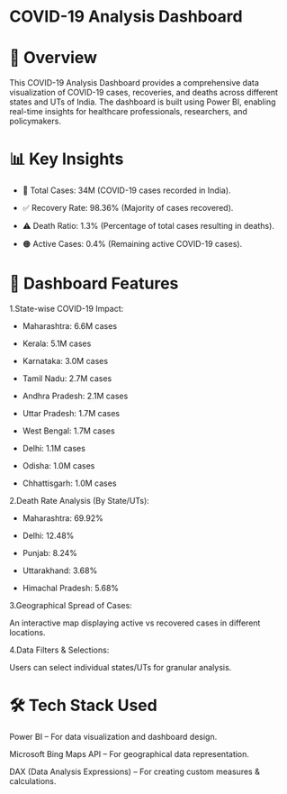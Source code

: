 # COVID-19 Analysis Dashboard
# 📌 Overview

This COVID-19 Analysis Dashboard provides a comprehensive data visualization of COVID-19 cases, recoveries, and deaths across different states and UTs of India. The dashboard is built using Power BI, enabling real-time insights for healthcare professionals, researchers, and policymakers.

# 📊 Key Insights

- 📍 Total Cases: 34M (COVID-19 cases recorded in India).

- ✅ Recovery Rate: 98.36% (Majority of cases recovered).

- ⚠️ Death Ratio: 1.3% (Percentage of total cases resulting in deaths).

- 🟠 Active Cases: 0.4% (Remaining active COVID-19 cases).

# 📌  Dashboard Features

1.State-wise COVID-19 Impact:

- Maharashtra: 6.6M cases

- Kerala: 5.1M cases

- Karnataka: 3.0M cases

- Tamil Nadu: 2.7M cases

- Andhra Pradesh: 2.1M cases

- Uttar Pradesh: 1.7M cases

- West Bengal: 1.7M cases

- Delhi: 1.1M cases

- Odisha: 1.0M cases

- Chhattisgarh: 1.0M cases

2.Death Rate Analysis (By State/UTs):

- Maharashtra: 69.92%

- Delhi: 12.48%

- Punjab: 8.24%

- Uttarakhand: 3.68%

- Himachal Pradesh: 5.68%

3.Geographical Spread of Cases:

An interactive map displaying active vs recovered cases in different locations.

4.Data Filters & Selections:

Users can select individual states/UTs for granular analysis.

# 🛠️ Tech Stack Used
Power BI – For data visualization and dashboard design.

Microsoft Bing Maps API – For geographical data representation.

DAX (Data Analysis Expressions) – For creating custom measures & calculations.



